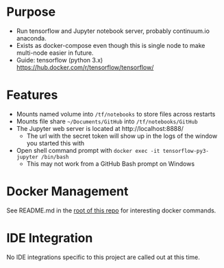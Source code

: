 # Purpose
* Run tensorflow and Jupyter notebook server, probably continuum.io anaconda. 
* Exists as docker-compose even though this is single node to make multi-node easier in future.
* Guide: tensorflow (python 3.x) https://hub.docker.com/r/tensorflow/tensorflow/

# Features
* Mounts named volume into `/tf/notebooks` to store files across restarts
* Mounts file share `~/Documents/GitHub` into `/tf/notebooks/GitHub`
* The Jupyter web server is located at http://localhost:8888/
    * The url with the secret token will show up in the logs of the window you started this with
* Open shell command prompt with `docker exec -it tensorflow-py3-jupyter /bin/bash`
    * This may not work from a GitHub Bash prompt on Windows

# Docker Management
See README.md in the [root of this repo](../README.md) for interesting docker commands.

# IDE Integration
No IDE integrations specific to this project are called out at this time.